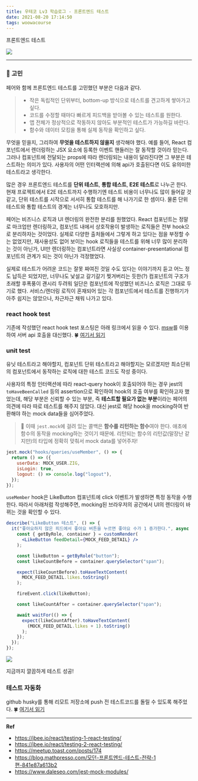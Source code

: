 ```yaml
---
title: 우테코 Lv3 학습로그 - 프론트엔드 테스트
date: 2021-08-20 17:14:50
tags: woowacourse
---
```


프론트엔드 테스트

<!-- more -->

<img src="/images/thumbnails/baemin-thumbnail.jpeg" />

---

### 🤔 고민

페어와 함께 프론트엔드 테스트를 고민했던 부분은 다음과 같다.

> - 작은 독립적인 단위부터, bottom-up 방식으로 테스트를 견고하게 쌓아가고 싶다.
> - 코드를 수정할 때마다 빠르게 피드백을 받아볼 수 있는 테스트를 원한다.
> - 앱 전체가 정상적으로 작동하지 않아도 부분적인 테스트가 가능하길 바란다.
> - 함수와 데이터 모킹을 통해 실제 동작을 확인하고 싶다.

무엇을 믿을지, 그리하여 **무엇을 테스트하지 않을지** 생각해야 했다. 예를 들어, React 컴포넌트에서 렌더링하는 JSX 요소에 등록한 이벤트 핸들러는 잘 동작할 것이라 믿는다. 그러나 컴포넌트에 전달되는 props에 따라 렌더링되는 내용이 달라진다면 그 부분은 테스트하는 의미가 있다. 사용자의 어떤 인터랙션에 의해 api가 호출된다면 이도 유의미한 테스트라고 생각한다.

많은 경우 프론트엔드 테스트를 **단위 테스트**, **통합 테스트**, **E2E 테스트**로 나누곤 한다. 현재 프로젝트에서 E2E 테스트까지 수행하기엔 테스트 비용이 너무나도 많이 들어갈 것 같고, 단위 테스트를 시작으로 서서히 통합 테스트를 해 나가기로 한 셈이다. 물론 단위 테스트와 통합 테스트의 경계는 너무나도 모호하지만.

페어는 비즈니스 로직과 UI 렌더링의 완전한 분리를 원했었다. React 컴포넌트는 정말로 마크업만 렌더링하고, 컴포넌트 내에서 상호작용이 발생하는 로직들은 전부 hook으로 분리하자는 것이었다. 실제로 다양한 출처들에서 그렇게 하고 있다는 점을 부정할 수는 없었지만, 재사용성도 없어 보이는 hook 로직들을 테스트를 위해 너무 많이 분리하는 것이 아닌가, UI만 렌더링하는 컴포넌트라면 사실상 container-presentational 컴포넌트의 관계가 되는 것이 아닌가 걱정했었다.

실제로 테스트가 어려운 코드는 잘못 짜여진 것일 수도 있다는 이야기까지 듣고 어느 정도 납득은 되었지만, 너무나도 낯설고 갈기갈기 찢겨버리는 듯한(?) 컴포넌트의 구조가 초래할 후폭풍이 괜시리 두려워 일단은 컴포넌트에 작성했던 비즈니스 로직은 그대로 두기로 했다. 서비스/렌더링 로직이 혼재되어 있는 각 컴포넌트에서 테스트를 진행하기가 아주 쉽지는 않았으나, 차근차근 채워 나가고 있다.

### react hook test

기존에 작성했던 react hook test 포스팅은 아래 링크에서 읽을 수 있다.
[msw](https://mswjs.io/)를 이용하여 서버 api 호출을 대신했다.
🍀 [여기서 읽기](https://zigsong.github.io/2021/08/01/fe-hook-test/)

### unit test

유닛 테스트라고 해야할지, 컴포넌트 단위 테스트라고 해야할지는 모르겠지만 최소단위의 컴포넌트에서 동작하는 로직에 대한 테스트 코드도 작성 중이다.

사용자의 특정 인터랙션에 따라 react-query hook이 호출되어야 하는 경우 jest의 `toHaveBeenCalled` 등의 assertion으로 확인하여 hook의 호출 여부를 확인하고자 했었는데, 해당 부분은 신뢰할 수 있는 부분, 즉 **테스트할 필요가 없는 부분**이라는 페어의 의견에 따라 따로 테스트를 해주지 않았다. 대신 jest로 해당 hook을 mocking하여 반환해야 하는 mock data들을 심어주었다.

> 👾 이때 `jest.mock`에 걸려 있는 콜백은 **함수를 리턴하는 함수**여야 한다. 애초에 함수의 동작을 mocking하는 것이기 때문에. 리턴되는 함수의 리턴값(말장난 같지만)의 타입에 정확히 맞춰서 mock data를 넣어주자!

```jsx
jest.mock("hooks/queries/useMember", () => {
  return () => ({
    userData: MOCK_USER.ZIG,
    isLogin: true,
    logout: () => console.log("logout"),
  });
});
```

`useMember` hook은 LikeButton 컴포넌트에 click 이벤트가 발생하면 특정 동작을 수행한다. 따라서 아래처럼 작성해주면, mocking된 브라우저의 공간에서 UI의 렌더링이 바뀌는 것을 확인할 수 있다.

```jsx
describe("LikeButton 테스트", () => {
  it("좋아요하지 않은 피드에서 좋아요 버튼을 누르면 좋아요 수가 1 증가한다.", async () => {
    const { getByRole, container } = customRender(
      <LikeButton feedDetail={MOCK_FEED_DETAIL} />
    );

    const likeButton = getByRole("button");
    const likeCountBefore = container.querySelector("span");

    expect(likeCountBefore).toHaveTextContent(
      MOCK_FEED_DETAIL.likes.toString()
    );

    fireEvent.click(likeButton);

    const likeCountAfter = container.querySelector("span");

    await waitFor(() => {
      expect(likeCountAfter).toHaveTextContent(
        (MOCK_FEED_DETAIL.likes + 1).toString()
      );
    });
  });
});
```

<img src="01.png" />

지금까지 깔끔하게 테스트 성공!

### 테스트 자동화

github husky를 통해 리모트 저장소에 push 전 테스트코드를 돌릴 수 있도록 해주었다.
🍀 [여기서 읽기](https://zigsong.github.io/2021/08/14/woowa-week-28/#테스트-자동화)

---

**Ref**

- https://jbee.io/react/testing-1-react-testing/
- https://jbee.io/react/testing-2-react-testing/
- https://meetup.toast.com/posts/174
- https://blog.mathpresso.com/모던-프론트엔드-테스트-전략-1편-841e87a613b2
- https://www.daleseo.com/jest-mock-modules/
